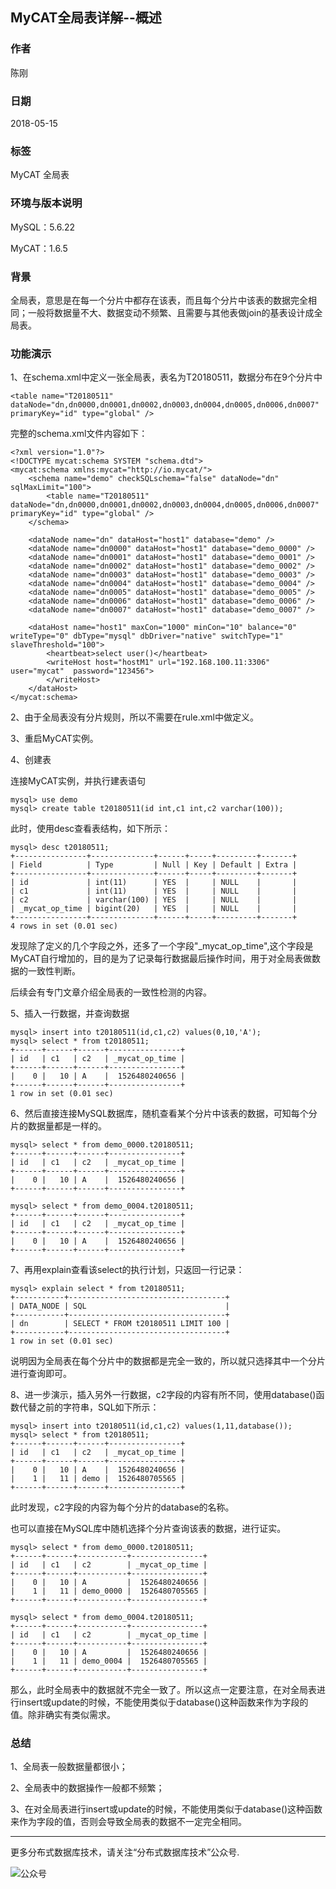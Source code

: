 ## MyCAT全局表详解--概述

### 作者
陈刚

### 日期
2018-05-15

### 标签
MyCAT 全局表 

### 环境与版本说明
MySQL：5.6.22

MyCAT：1.6.5

### 背景
全局表，意思是在每一个分片中都存在该表，而且每个分片中该表的数据完全相同；一般将数据量不大、数据变动不频繁、且需要与其他表做join的基表设计成全局表。

### 功能演示
1、在schema.xml中定义一张全局表，表名为T20180511，数据分布在9个分片中
~~~
<table name="T20180511" dataNode="dn,dn0000,dn0001,dn0002,dn0003,dn0004,dn0005,dn0006,dn0007" primaryKey="id" type="global" />
~~~
完整的schema.xml文件内容如下：
~~~
<?xml version="1.0"?>
<!DOCTYPE mycat:schema SYSTEM "schema.dtd">
<mycat:schema xmlns:mycat="http://io.mycat/">
	<schema name="demo" checkSQLschema="false" dataNode="dn" sqlMaxLimit="100">
		<table name="T20180511" dataNode="dn,dn0000,dn0001,dn0002,dn0003,dn0004,dn0005,dn0006,dn0007" primaryKey="id" type="global" />
	</schema>

	<dataNode name="dn" dataHost="host1" database="demo" />
	<dataNode name="dn0000" dataHost="host1" database="demo_0000" />
	<dataNode name="dn0001" dataHost="host1" database="demo_0001" />
	<dataNode name="dn0002" dataHost="host1" database="demo_0002" />
	<dataNode name="dn0003" dataHost="host1" database="demo_0003" />
	<dataNode name="dn0004" dataHost="host1" database="demo_0004" />
	<dataNode name="dn0005" dataHost="host1" database="demo_0005" />
	<dataNode name="dn0006" dataHost="host1" database="demo_0006" />
	<dataNode name="dn0007" dataHost="host1" database="demo_0007" />

	<dataHost name="host1" maxCon="1000" minCon="10" balance="0" writeType="0" dbType="mysql" dbDriver="native" switchType="1"  slaveThreshold="100">
		<heartbeat>select user()</heartbeat>
		<writeHost host="hostM1" url="192.168.100.11:3306" user="mycat"  password="123456">
		</writeHost>
	</dataHost>
</mycat:schema>
~~~

2、由于全局表没有分片规则，所以不需要在rule.xml中做定义。

3、重启MyCAT实例。

4、创建表

连接MyCAT实例，并执行建表语句
~~~
mysql> use demo
mysql> create table t20180511(id int,c1 int,c2 varchar(100));
~~~~

此时，使用desc查看表结构，如下所示：
~~~
mysql> desc t20180511;
+----------------+--------------+------+-----+---------+-------+
| Field          | Type         | Null | Key | Default | Extra |
+----------------+--------------+------+-----+---------+-------+
| id             | int(11)      | YES  |     | NULL    |       |
| c1             | int(11)      | YES  |     | NULL    |       |
| c2             | varchar(100) | YES  |     | NULL    |       |
| _mycat_op_time | bigint(20)   | YES  |     | NULL    |       |
+----------------+--------------+------+-----+---------+-------+
4 rows in set (0.01 sec)
~~~
发现除了定义的几个字段之外，还多了一个字段"_mycat_op_time",这个字段是MyCAT自行增加的，目的是为了记录每行数据最后操作时间，用于对全局表做数据的一致性判断。

后续会有专门文章介绍全局表的一致性检测的内容。

5、插入一行数据，并查询数据
~~~
mysql> insert into t20180511(id,c1,c2) values(0,10,'A');
mysql> select * from t20180511;
+------+------+------+----------------+
| id   | c1   | c2   | _mycat_op_time |
+------+------+------+----------------+
|    0 |   10 | A    |  1526480240656 |
+------+------+------+----------------+
1 row in set (0.01 sec)
~~~

6、然后直接连接MySQL数据库，随机查看某个分片中该表的数据，可知每个分片的数据量都是一样的。
~~~
mysql> select * from demo_0000.t20180511;
+------+------+------+----------------+
| id   | c1   | c2   | _mycat_op_time |
+------+------+------+----------------+
|    0 |   10 | A    |  1526480240656 |
+------+------+------+----------------+
~~~

~~~
mysql> select * from demo_0004.t20180511;
+------+------+------+----------------+
| id   | c1   | c2   | _mycat_op_time |
+------+------+------+----------------+
|    0 |   10 | A    |  1526480240656 |
+------+------+------+----------------+
~~~

7、再用explain查看该select的执行计划，只返回一行记录：
~~~
mysql> explain select * from t20180511;
+-----------+-----------------------------------+
| DATA_NODE | SQL                               |
+-----------+-----------------------------------+
| dn        | SELECT * FROM t20180511 LIMIT 100 |
+-----------+-----------------------------------+
1 row in set (0.01 sec)
~~~
说明因为全局表在每个分片中的数据都是完全一致的，所以就只选择其中一个分片进行查询即可。

8、进一步演示，插入另外一行数据，c2字段的内容有所不同，使用database()函数代替之前的字符串，SQL如下所示：
~~~
mysql> insert into t20180511(id,c1,c2) values(1,11,database());
mysql> select * from t20180511;
+------+------+------+----------------+
| id   | c1   | c2   | _mycat_op_time |
+------+------+------+----------------+
|    0 |   10 | A    |  1526480240656 |
|    1 |   11 | demo |  1526480705565 |
+------+------+------+----------------+
~~~
此时发现，c2字段的内容为每个分片的database的名称。

也可以直接在MySQL库中随机选择个分片查询该表的数据，进行证实。
~~~
mysql> select * from demo_0000.t20180511;
+------+------+-----------+----------------+
| id   | c1   | c2        | _mycat_op_time |
+------+------+-----------+----------------+
|    0 |   10 | A         |  1526480240656 |
|    1 |   11 | demo_0000 |  1526480705565 |
+------+------+-----------+----------------+
~~~

~~~
mysql> select * from demo_0004.t20180511;
+------+------+-----------+----------------+
| id   | c1   | c2        | _mycat_op_time |
+------+------+-----------+----------------+
|    0 |   10 | A         |  1526480240656 |
|    1 |   11 | demo_0004 |  1526480705565 |
+------+------+-----------+----------------+
~~~
那么，此时全局表中的数据就不完全一致了。所以这点一定要注意，在对全局表进行insert或update的时候，不能使用类似于database()这种函数来作为字段的值。除非确实有类似需求。



### 总结
1、全局表一般数据量都很小；
 
2、全局表中的数据操作一般都不频繁；
 
3、在对全局表进行insert或update的时候，不能使用类似于database()这种函数来作为字段的值，否则会导致全局表的数据不一定完全相同。




---
更多分布式数据库技术，请关注“分布式数据库技术”公众号.

![公众号](../../DRDS-X.jpg)